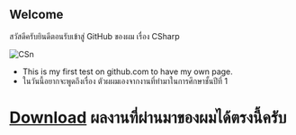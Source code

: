 ## Welcome
สวัสดีครับยินดีตอนรับเข้าสู่ GitHub ของผม
เรื่อง CSharp
                                               
  <img alt="CSn" src="https://github.com/fulkkie24/CSharpHomeWork/blob/master/marcuscode_XLgCGHrYlAfWpY2_1000.png">

* This is my first test on github.com to have my own page.
* ในวันนี้อยากจะพูดถึงเรื่อง ตัวผผมเองจากงานที่ทำมาในการศึกษาชั้นปีที่ 1
# [Download](https://github.com/fulkkie24/CSharpHomeWork/tree/master/Work%20CSharp) ผลงานที่ผ่านมาของผมได้ตรงนี้ครับ
